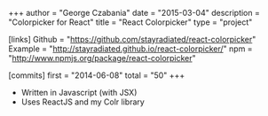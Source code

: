 +++
author = "George Czabania"
date = "2015-03-04"
description = "Colorpicker for React"
title = "React Colorpicker"
type = "project"

[links]
    Github = "https://github.com/stayradiated/react-colorpicker"
    Example = "http://stayradiated.github.io/react-colorpicker/"
    npm = "http://www.npmjs.org/package/react-colorpicker"

[commits]
    first = "2014-06-08"
    total = "50"
+++

- Written in Javascript (with JSX)
- Uses ReactJS and my Colr library

